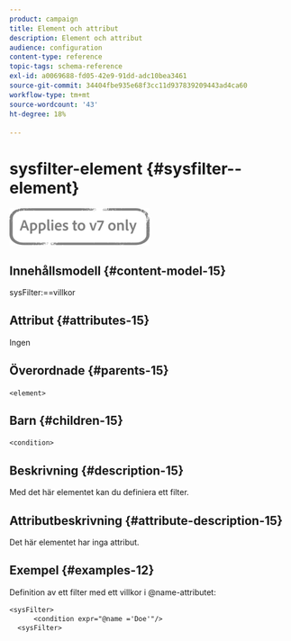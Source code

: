 ```yaml
---
product: campaign
title: Element och attribut
description: Element och attribut
audience: configuration
content-type: reference
topic-tags: schema-reference
exl-id: a0069688-fd05-42e9-91dd-adc10bea3461
source-git-commit: 34404fbe935e68f3cc11d937839209443ad4ca60
workflow-type: tm+mt
source-wordcount: '43'
ht-degree: 18%

---
```


# sysfilter-element {#sysfilter--element}

![](../../../assets/v7-only.svg)

## Innehållsmodell {#content-model-15}

sysFilter:==villkor

## Attribut {#attributes-15}

Ingen

## Överordnade {#parents-15}

`<element>`

## Barn {#children-15}

`<condition>`

## Beskrivning {#description-15}

Med det här elementet kan du definiera ett filter.

## Attributbeskrivning {#attribute-description-15}

Det här elementet har inga attribut.

## Exempel {#examples-12}

Definition av ett filter med ett villkor i @name-attributet:

```
<sysFilter>
      <condition expr="@name ='Doe'"/>
  <sysFilter>
```
